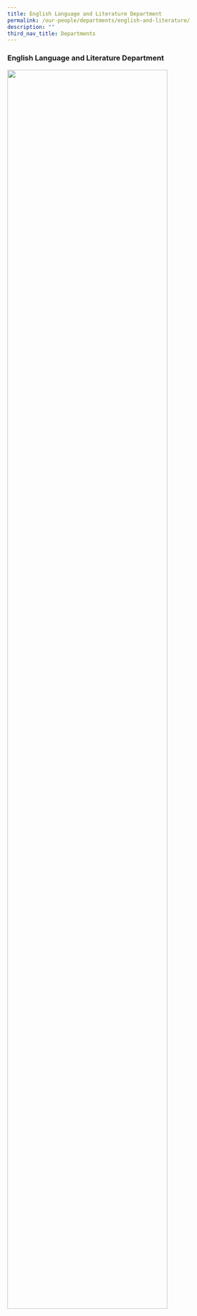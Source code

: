 ```yaml
---
title: English Language and Literature Department
permalink: /our-people/departments/english-and-literature/
description: ""
third_nav_title: Departments
---
```

### **English Language and Literature Department**

<img src="/images/EnglishLiteratureDepartment2022.jpg" style="width:85%">